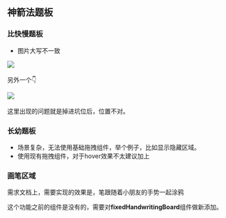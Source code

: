 ## 神箭法题板



### 比快慢题板



- 图片大写不一致



![](..\..\articles\工作\图片大小不一致.png)



另外一个👇

![](..\..\articles\工作\图片不一致2.png)



这里出现的问题就是掉进坑位后，位置不对。



### 长幼题板



- 场景复杂，无法使用基础拖拽组件，举个例子，比如显示隐藏区域。
- 使用现有拖拽组件，对于hover效果不太建议加上









### 画笔区域



需求文档上，需要实现的效果是，笔跟随着小朋友的手势一起涂鸦

这个功能之前的组件是没有的，需要对**fixedHandwritingBoard**组件做新添加。



